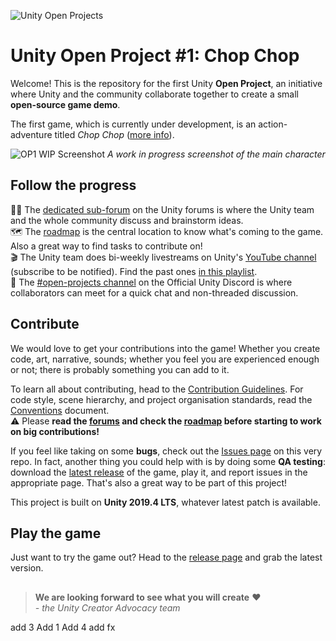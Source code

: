 ![Unity Open Projects](https://imgur.com/Y0svl0w.png)
# Unity Open Project #1: Chop Chop

Welcome! This is the repository for the first Unity **Open Project**, an initiative where Unity and the community collaborate together to create a small **open-source game demo**.

The first game, which is currently under development, is an action-adventure titled _Chop Chop_ ([more info](https://open.codecks.io/unity-open-project-1/decks/32/card/126-what-is-this)).

![OP1 WIP Screenshot](https://imgur.com/eK7l8TG.png)
_A work in progress screenshot of the main character_

## Follow the progress
✍🏻 The [dedicated sub-forum](https://forum.unity.com/forums/open-projects.531/) on the Unity forums is where the Unity team and the whole community discuss and brainstorm ideas.  
🗺 The [roadmap](https://open.codecks.io/unity-open-project-1) is the central location to know what's coming to the game. Also a great way to find tasks to contribute on!  
🎬 The Unity team does bi-weekly livestreams on Unity's [YouTube channel](https://www.youtube.com/c/unity/) (subscribe to be notified). Find the past ones [in this playlist](https://www.youtube.com/playlist?list=PLX2vGYjWbI0S6CnkDm0AwVgA6E6L_vJNf).  
💬 The [#open-projects channel](https://discord.gg/EZBXA4V) on the Official Unity Discord is where collaborators can meet for a quick chat and non-threaded discussion.

## Contribute
We would love to get your contributions into the game! Whether you create code, art, narrative, sounds; whether you feel you are experienced enough or not; there is probably something you can add to it.

To learn all about contributing, head to the [Contribution Guidelines](https://docs.google.com/document/d/1PwBF4yQl69RxvVHZ2m2iiy5pYjd9QO-VcuXWDjB7QwA/edit#). For code style, scene hierarchy, and project organisation standards, read the [Conventions](https://docs.google.com/document/d/1-eUWZ0lWREFu5iH-ggofwnixDDQqalOoT4Yc0NpWR3k/edit) document.  
⚠ Please **read the [forums](https://forum.unity.com/forums/open-projects.531/) and check the [roadmap](https://open.codecks.io/unity-open-project-1) before starting to work on big contributions!** 

If you feel like taking on some **bugs**, check out the [Issues page](https://github.com/UnityTechnologies/open-project-1/issues) on this very repo. In fact, another thing you could help with is by doing some **QA testing**: download the [latest release](https://github.com/UnityTechnologies/open-project-1/releases) of the game, play it, and report issues in the appropriate page. That's also a great way to be part of this project!

This project is built on **Unity 2019.4 LTS**, whatever latest patch is available.

## Play the game
Just want to try the game out? Head to the [release page](https://github.com/UnityTechnologies/open-project-1/releases) and grab the latest version.

##

> **We are looking forward to see what you will create** ❤  
> *- the Unity Creator Advocacy team*

add 3
Add 1
Add 4
add fx 
